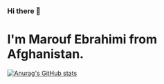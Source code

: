 ### Hi there 👋

# I'm Marouf Ebrahimi from Afghanistan.

[![Anurag's GitHub stats](https://github-readme-stats.vercel.app/api?username=maroufebrahimi)](https://github.com/anuraghazra/github-readme-stats)

